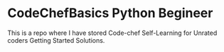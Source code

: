 # CodeChefBasics Python Begineer
This is a repo where I  have stored Code-chef Self-Learning for Unrated coders Getting Started Solutions.
